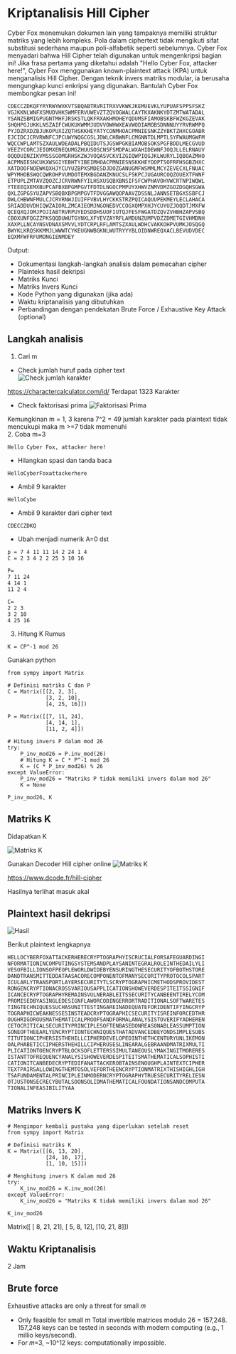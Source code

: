 # Kriptanalisis Hill Cipher

Cyber Fox menemukan dokumen lain yang tampaknya memiliki struktur matriks
yang lebih kompleks. Pola dalam ciphertext tidak mengikuti sifat substitusi sederhana
maupun poli-alfabetik seperti sebelumnya. Cyber Fox menyadari bahwa Hill
Cipher telah digunakan untuk mengenkripsi bagian ini!
Jika frasa pertama yang diketahui adalah "Hello Cyber Fox, attacker here!",
Cyber Fox menggunakan known-plaintext attack (KPA) untuk menganalisis Hill
Cipher. Dengan teknik invers matriks modular, ia berusaha mengungkap kunci enkripsi
yang digunakan. Bantulah Cyber Fox membongkar pesan ini!

```
CDECCZDKQFYRYRWYWXKVTSBQABTRVRITRXVVKWKJKEMUEVKLYUPUAFSPPSFSKZ
VGJKKNLWNFXSMUDVHKSWMFERVUWEVZTZQVOGWALCAYTKXAKNKYDTZMTWATADAL
YSANZSBMIGPUGNTMHFJRSKSTLQKFRXAKHMOHEYQDUMSFIAMOBSKBFWZKGZEVAK
SHQHPGJUKKLNSZAIFCWUKUKWMMJUDVVOWHWXEAVWODIAMOBSDNNNUYYRVRWMPQ
PYJDZRXDZBJUKOPUXIZQTHSKKHEYATYCONMHOACPMNIESNKZZYBKTZHXCGOABR
EJCIDCJCRVRWNFCJPCUWYNQGCGSLJDWLCHBWNFLCMGNNTDLMPTLSYFWAUMGWFM
WQCCWPLAMTSZXAULWDEADALPBQIDUTSJGSWPGKBIAMOBSOKSPGFBDDLMECGVUD
VEEZYCORCJEIOMXENEQUMGZHUUSOSCNSFSMDPALWXAHIDEWNFJOQJLLELRNAUV
OQQDUINZIKVMSSSGOMGRHSKZWJVOQASVCKVIZGIQWPIQGJKLWURYLIQBOAZMHO
ACPMNIESNCUKXWSGIYEBHTYIBEIMHOACPMNIESNSKKHEYOOPTSOFRFHSGBZHXC
XATDOOFNOEWKQXHJYCUYUZBPXSMDESDJDOZGANUGMFWSMMLMCYZEVECXLFNUAC
WPYMHOBSWQCQWROHPVUMDOTEMXBGDANZKNUCSLFSKPCJUGAURCOQZOUEXTFWNF
ETPUPLZMTAVZQOZCJCRVRWNFYILHSXUSQBXBNSIFSFCWPHAVOHVWCRTNPIWQWL
YTEEEQXEMXBUPCAFBXBPGMPGVTFDTDLNGOCPMPUYXHWVZNMVDMZGOZDGQHSGWA
QXLZGPGSYUZAPVSBQBXBPGMPGVTFDVGGAWQOPAAVZDSSNLJANNSETBGXSSBFCJ
DWLCHBWNFMULCJCRVRNWJIUIFFVBVLHYCKKSTRZPQICAQUUPEKMEYLECLAHACA
SRIADDUVDHIQWZAIORLZMCAIEOMJNGONEDVCCOGXQMPXHJYCUYUZJOQDTJMXFW
QCEQXQJOMJPOJIABTRVRPUYEDSDDHSUOFIUTQJFESFWGATDZQVZVHBHZAPVSBQ
CBOXUNFQGZZPKSQQDUWUTGYNXLXFYEVZAYRFLAMDUNZUMPVDZZDMETGIVHMDNH
XAXPLLNCAYNSVDNAXSMVVLYDTCRPLRFLAMTSZXAULWDHCVAKKOHPVUMKJOSQGQ
BWYKLKRQSKKMMJLWWWTCYKEUGNWBGKNLWUTRYYYBLOIDNWREQXACLBEVUDVDEC
EQXMFWFRFUMONGIENMOEY
```

Output:
- Dokumentasi langkah-langkah analisis dalam pemecahan cipher
- Plainteks hasil dekripsi
- Matriks Kunci
- Matriks Invers Kunci
- Kode Python yang digunakan (jika ada)
- Waktu kriptanalisis yang dibutuhkan
- Perbandingan dengan pendekatan Brute Force / Exhaustive Key Attack (optional)

## Langkah analisis

1. Cari m <br/>
- Check jumlah huruf pada cipher text<br/>
![Check jumlah karakter](https://github.com/athallabf/Kriptanalisis/blob/main/soal-4/img/img1.png)

https://charactercalculator.com/id/
Terdapat 1323 Karakter <br/>
- Check faktorisasi prima
![Faktorisasi Prima](https://github.com/athallabf/Kriptanalisis/blob/main/soal-4/img/img2.png)

Kemungkinan m = 1, 3 karena 7^2 = 49 jumlah karakter pada plaintext tidak mencukupi maka m >=7 tidak memenuhi <br/>
2. Coba m=3 <br/>
```
Hello Cyber Fox, attacker here!
```
- Hilangkan spasi dan tanda baca<br/>
```
HelloCyberFoxattackerhere
```
- Ambil 9 karakter
```
HelloCybe
```
- Ambil 9 karakter dari cipher text
```
CDECCZDKQ
```
- Ubah menjadi numerik A=0 dst
```
p = 7 4 11 11 14 2 24 1 4
C = 2 3 4 2 2 25 3 10 16

P=
7 11 24 
4 14 1
11 2 4

C=
2 2 3 
3 2 10
4 25 16
```

3. Hitung K
Rumus
```
K = CP^-1 mod 26
```
Gunakan python
```
from sympy import Matrix

# Definisi matriks C dan P
C = Matrix([[2, 2, 3],
            [3, 2, 10],
            [4, 25, 16]])

P = Matrix([[7, 11, 24],
            [4, 14, 1],
            [11, 2, 4]])

# Hitung invers P dalam mod 26
try:
    P_inv_mod26 = P.inv_mod(26)
    # Hitung K = C * P^-1 mod 26
    K = (C * P_inv_mod26) % 26
except ValueError:
    P_inv_mod26 = "Matriks P tidak memiliki invers dalam mod 26"
    K = None

P_inv_mod26, K
```
## Matriks K
Didapatkan K

![Matriks K](https://github.com/athallabf/Kriptanalisis/blob/main/soal-4/img/img3.png)

Gunakan Decoder Hill cipher online
![Matriks K](https://github.com/athallabf/Kriptanalisis/blob/main/soal-4/img/img4.png)

https://www.dcode.fr/hill-cipher

Hasilnya terlihat masuk akal
## Plaintext hasil dekripsi 
![Hasil](https://github.com/athallabf/Kriptanalisis/blob/main/soal-4/img/img5.png)

Berikut plaintext lengkapnya
```
HELLOCYBERFOXATTACKERHERECRYPTOGRAPHYISCRUCIALFORSAFEGUARDINGI NFORMATIONINCOMPUTINGSYSTEMSANDPLAYSANINTEGRALROLEINTHEDAILYLI VESOFBILLIONSOFPEOPLEWORLDWIDEBYENSURINGTHESECURITYOFBOTHSTORE DANDTRANSMITTEDDATAASACORECOMPONENTOFMANYSECURITYPROTOCOLSPART ICULARLYTRANSPORTLAYERSECURITYTLSCRYPTOGRAPHICMETHODSPROVIDEST RONGENCRYPTIONACROSSVARIOUSAPPLICATIONSHOWEVERDESPITEITSSIGNIF ICANCECRYPTOGRAPHYREMAINSVULNERABLEITSSECURITYCANBEENTIRELYCOM PROMISEDBYASINGLEDESIGNFLAWORCODINGERRORTRADITIONALSOFTWARETES TINGTECHNIQUESSUCHASUNITTESTINGAREINADEQUATEFORIDENTIFYINGCRYP TOGRAPHICWEAKNESSESINSTEADCRYPTOGRAPHICSECURITYISREINFORCEDTHR OUGHRIGOROUSMATHEMATICALPROOFSANDFORMALANALYSISTOVERIFYADHEREN CETOCRITICALSECURITYPRINCIPLESOFTENBASEDONREASONABLEASSUMPTION SONEOFTHEEARLYENCRYPTIONTECHNIQUESTHATADVANCEDBEYONDSIMPLESUBS TITUTIONCIPHERSISTHEHILLCIPHERDEVELOPEDINTHETHCENTURYUNLIKEMON OALPHABETICCIPHERSTHEHILLCIPHERUSESLINEARALGEBRAANDMATRIXMULTI
PLICATIONTOENCRYPTBLOCKSOFLETTERSSIMULTANEOUSLYMAKINGITMORERES ISTANTTOFREQUENCYANALYSISHOWEVERDESPITEITSMATHEMATICALSOPHISTI CATIONITCANBEDECRYPTEDIFANATTACKEROBTAINSENOUGHPLAINTEXTCIPHER TEXTPAIRSALLOWINGTHEMTOSOLVEFORTHEENCRYPTIONMATRIXTHISHIGHLIGH TSAFUNDAMENTALPRINCIPLEINMODERNCRYPTOGRAPHYTRUESECURITYRELIESN OTJUSTONSECRECYBUTALSOONSOLIDMATHEMATICALFOUNDATIONSANDCOMPUTA TIONALINFEASIBILITYAA
```
## Matriks Invers K
```
# Mengimpor kembali pustaka yang diperlukan setelah reset
from sympy import Matrix

# Definisi matriks K
K = Matrix([[6, 13, 20],
            [24, 16, 17],
            [1, 10, 15]])

# Menghitung invers K dalam mod 26
try:
    K_inv_mod26 = K.inv_mod(26)
except ValueError:
    K_inv_mod26 = "Matriks K tidak memiliki invers dalam mod 26"

K_inv_mod26
```
Matrix([ [ 8, 21, 21], 
[ 5, 8, 12], 
[10, 21, 8]])

## Waktu Kriptanalisis
2 Jam

## Brute force
Exhaustive attacks are only a threat for small 𝑚
- Only feasible for small m 
Total invertible matrices modulo 26 = 157,248.
157,248 keys can be tested in seconds with modern computing (e.g., 1 millio keys/second).
- For 𝑚=3, ~10^12 keys: computationally impossible.
